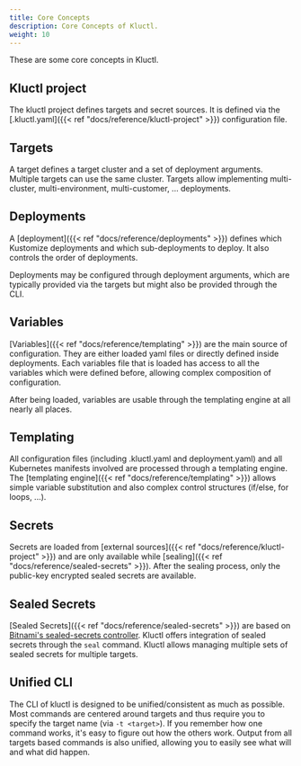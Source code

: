 ```yaml
---
title: Core Concepts
description: Core Concepts of Kluctl.
weight: 10
---
```


These are some core concepts in Kluctl.

## Kluctl project
The kluctl project defines targets and secret sources.
It is defined via the [.kluctl.yaml]({{< ref "docs/reference/kluctl-project" >}}) configuration file.

## Targets
A target defines a target cluster and a set of deployment arguments. Multiple targets can use the same cluster. Targets
allow implementing multi-cluster, multi-environment, multi-customer, ... deployments.

## Deployments
A [deployment]({{< ref "docs/reference/deployments" >}}) defines which Kustomize deployments and which sub-deployments
to deploy. It also controls the order of deployments.

Deployments may be configured through deployment arguments, which are typically provided via the targets but might also
be provided through the CLI.

## Variables
[Variables]({{< ref "docs/reference/templating" >}}) are the main source of configuration. They are either loaded yaml
files or directly defined inside deployments. Each variables file that is loaded has access to all the variables which
were defined before, allowing complex composition of configuration.

After being loaded, variables are usable through the templating engine at all nearly all places.

## Templating
All configuration files (including .kluctl.yaml and deployment.yaml) and all Kubernetes manifests involved are processed
through a templating engine.
The [templating engine]({{< ref "docs/reference/templating" >}}) allows simple variable substitution and also complex
control structures (if/else, for loops, ...).

## Secrets
Secrets are loaded from [external sources]({{< ref "docs/reference/kluctl-project" >}}) and are only available
while [sealing]({{< ref "docs/reference/sealed-secrets" >}}). After the sealing process, only the public-key encrypted
sealed secrets are available.

## Sealed Secrets
[Sealed Secrets]({{< ref "docs/reference/sealed-secrets" >}}) are based on
[Bitnami's sealed-secrets controller](https://github.com/bitnami-labs/sealed-secrets). Kluctl offers integration of
sealed secrets through the `seal` command. Kluctl allows managing multiple sets of sealed secrets for multiple targets.

## Unified CLI
The CLI of kluctl is designed to be unified/consistent as much as possible. Most commands are centered around targets
and thus require you to specify the target name (via `-t <target>`). If you remember how one command works, it's easy
to figure out how the others work. Output from all targets based commands is also unified, allowing you to easily see
what will and what did happen.
